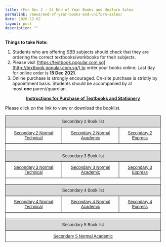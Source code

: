 ```yaml
---
title: (For Sec 2 – 5) End of Year Books and Uniform Sales
permalink: /news/end-of-year-books-and-uniform-sales/
date: 2020-12-02
layout: post
description: ""
---
```

**Things to take Note:**

1.  Students who are offering SBB subjects should check that they are ordering the correct textbooks/workbooks for their subjects.
2.  Please visit [https://textbook.popular.com.sg](http://textbook.popular.com.sg/) to order your books online. Last day for online order is **15 Dec 2021**.
3.  Online purchase is strongly encouraged. On-site purchase is strictly by appointment basis. Students should be accompanied by at most **one** parent/guardian.

<p style="text-align: center;"><a href="/files/Book%20and%20uniform%20sales/Instructions-for-Purchase-of-Textbooks-and-Stationery-Sec-2-to-Sec-5-2022.pdf" target = "_blank"><strong><u>Instructions for Purchase of Textbooks and Stationery</u></strong></a></p>

Please click on the link to view or download the booklist.

<style type="text/css">
.tg  {border-collapse:collapse;border-spacing:0;}
.tg td{border-color:black;border-style:solid;border-width:1px;font-family:Arial, sans-serif;font-size:14px;
  overflow:hidden;padding:10px 5px;word-break:normal;}
.tg th{border-color:black;border-style:solid;border-width:1px;font-family:Arial, sans-serif;font-size:14px;
  font-weight:normal;overflow:hidden;padding:10px 5px;word-break:normal;}
.tg .tg-c8m9{background-color:#D9D9D9;color:#222;text-align:center;vertical-align:top}
.tg .tg-p59o{color:#00E;text-align:center;text-decoration:underline;vertical-align:top}
.tg .tg-0lax{text-align:left;vertical-align:top}
</style>
<table class="tg">
<thead>
  <tr>
    <th class="tg-c8m9" colspan="3">Secondary 2 Book list</th>
  </tr>
</thead>
<tbody>
  <tr>
    <td class="tg-p59o"><a href="https://www.sgs.edu.sg/wp-content/uploads/2021/11/Sec-2NT-Booklist.pdf">Secondary 2 Normal Technical</a></td>
    <td class="tg-p59o"><a href="https://www.sgs.edu.sg/wp-content/uploads/2021/11/Sec-2NA-Booklist.pdf">Secondary 2 Normal Academic</a></td>
    <td class="tg-p59o"><a href="https://www.sgs.edu.sg/wp-content/uploads/2021/11/Sec-2E-Booklist.pdf">Secondary 2 Express</a></td>
  </tr>
  <tr>
    <td class="tg-0lax" colspan="3"></td>
  </tr>
  <tr>
    <td class="tg-c8m9" colspan="3">Secondary 3 Book list</td>
  </tr>
  <tr>
    <td class="tg-p59o"><a href="https://www.sgs.edu.sg/wp-content/uploads/2021/11/Sec-3NT-Booklist.pdf">Secondary 3 Normal Technical</a></td>
    <td class="tg-p59o"><a href="https://www.sgs.edu.sg/wp-content/uploads/2021/11/Sec-3NA-Booklist.pdf"><span style="background-color:transparent">Secondary 3 Normal Academic</span></a></td>
    <td class="tg-p59o"><a href="https://www.sgs.edu.sg/wp-content/uploads/2021/11/Sec-3E-Booklist.pdf">Secondary 3 Express</a></td>
  </tr>
  <tr>
    <td class="tg-0lax" colspan="3"></td>
  </tr>
  <tr>
    <td class="tg-c8m9" colspan="3">Secondary 4 Book list</td>
  </tr>
  <tr>
    <td class="tg-p59o"><a href="https://www.sgs.edu.sg/wp-content/uploads/2021/11/Sec-4NT-Booklist.pdf">Secondary 4 Normal Technical</a></td>
    <td class="tg-p59o"><a href="https://www.sgs.edu.sg/wp-content/uploads/2021/11/Sec-4NA-Booklist.pdf">Secondary 4 Normal Academic</a></td>
    <td class="tg-p59o"><a href="https://www.sgs.edu.sg/wp-content/uploads/2021/11/Sec-4E-Booklist.pdf">Secondary 4 Express</a></td>
  </tr>
  <tr>
    <td class="tg-0lax" colspan="3"></td>
  </tr>
  <tr>
    <td class="tg-c8m9" colspan="3">Secondary 5 Book list</td>
  </tr>
  <tr>
    <td class="tg-p59o" colspan="3"><a href="https://www.sgs.edu.sg/wp-content/uploads/2021/11/Sec-5NA-Booklist.pdf">Secondary 5 Normal Academic</a></td>
  </tr>
</tbody>
</table>